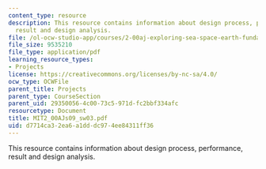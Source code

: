 ```yaml
---
content_type: resource
description: This resource contains information about design process, performance,
  result and design analysis.
file: /ol-ocw-studio-app/courses/2-00aj-exploring-sea-space-earth-fundamentals-of-engineering-design-spring-2009/d7714ca32ea6a1dddc974ee84311ff36_MIT2_00AJs09_sw03.pdf
file_size: 9535210
file_type: application/pdf
learning_resource_types:
- Projects
license: https://creativecommons.org/licenses/by-nc-sa/4.0/
ocw_type: OCWFile
parent_title: Projects
parent_type: CourseSection
parent_uid: 29350056-4c00-73c5-971d-fc2bbf334afc
resourcetype: Document
title: MIT2_00AJs09_sw03.pdf
uid: d7714ca3-2ea6-a1dd-dc97-4ee84311ff36
---
```

This resource contains information about design process, performance, result and design analysis.